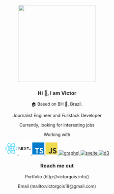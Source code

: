 
<div align="center">
 <img src="https://github.com/user-attachments/assets/f800ba3f-5fde-498f-9505-90e0fbd78f51" width="250" height="250" />


 <h3 align="center">Hi 👋, I am Victor</h3>
 <p align="center">
  🏠 Based on BH 🧀, Brazil.</p>
 <p align="center">Journalist Engineer and Fullstack Developer</p>
 <p align="center">Currently, looking for interesting jobs</p>
 Working with <br/> <br/>
   <a href="https://typescriptlang.org/" target="_blank"> <img src="https://raw.githubusercontent.com/devicons/devicon/master/icons/react/react-original.svg" alt="typescript" width="40" height="40"/> </a>
 <a href="https://nextjs.org/" target="_blank"> <img src="https://raw.githubusercontent.com/devicons/devicon/master/icons/nextjs/nextjs-original-wordmark.svg" alt="nextjs" width="40" height="40"/> </a>
 <a href="https://typescriptlang.org/" target="_blank"> <img src="https://raw.githubusercontent.com/devicons/devicon/master/icons/typescript/typescript-original.svg" alt="typescript" width="40" height="40"/> </a>
  <a href="https://typescriptlang.org/" target="_blank"> <img src="https://raw.githubusercontent.com/devicons/devicon/master/icons/javascript/javascript-original.svg" alt="typescript" width="40" height="40"/> </a>
   <a href="https://graphql.org/" target="_blank"> <img src="https://graphql.org/img/logo.svg" alt="graphql" width="40" height="40"/> </a>
   <a href="https://svelte.dev/" target="_blank"> <img src="https://www.svgrepo.com/show/349522/svelte.svg" alt="svelte" width="40" height="40"/> </a>
      <a href="https://d3js.org/" target="_blank"> <img src="https://github.com/d3/d3-logo/blob/master/d3.svg" alt="d3" width="40" height="40"/> </a>
<h3 align="center">Reach me out</h3>
<p align="center">Portfolio (http://victorgois.info/)</p>
<p align="center">Email (mailto:victorgois18@gmail.com)
</p>

